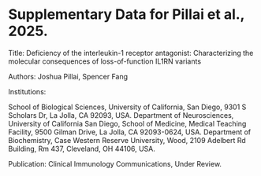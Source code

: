 # Supplementary Data for Pillai et al., 2025.

Title: Deficiency of the interleukin-1 receptor antagonist: Characterizing the molecular consequences of loss-of-function IL1RN variants

Authors: Joshua Pillai, Spencer Fang

Institutions:

School of Biological Sciences, University of California, San Diego, 9301 S Scholars Dr, La Jolla, CA 92093, USA.
Department of Neurosciences, University of California San Diego, School of Medicine, Medical Teaching Facility, 9500 Gilman Drive, La Jolla, CA 92093-0624, USA.
Department of Biochemistry, Case Western Reserve University, Wood, 2109 Adelbert Rd Building, Rm 437, Cleveland, OH 44106, USA.

Publication: Clinical Immunology Communications, Under Review.
